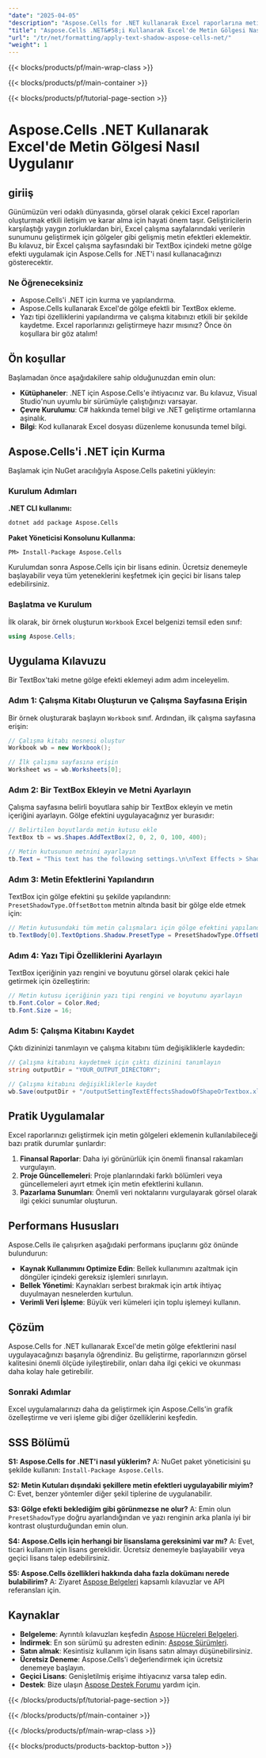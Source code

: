 ```yaml
---
"date": "2025-04-05"
"description": "Aspose.Cells for .NET kullanarak Excel raporlarına metin gölge efektlerinin nasıl ekleneceğini öğrenin. Bu adım adım kılavuz kurulum, yapılandırma ve kod örneklerini kapsar."
"title": "Aspose.Cells .NET&#58;i Kullanarak Excel'de Metin Gölgesi Nasıl Uygulanır Adım Adım Kılavuz"
"url": "/tr/net/formatting/apply-text-shadow-aspose-cells-net/"
"weight": 1
---
```


{{< blocks/products/pf/main-wrap-class >}}

{{< blocks/products/pf/main-container >}}

{{< blocks/products/pf/tutorial-page-section >}}


# Aspose.Cells .NET Kullanarak Excel'de Metin Gölgesi Nasıl Uygulanır

## giriiş
Günümüzün veri odaklı dünyasında, görsel olarak çekici Excel raporları oluşturmak etkili iletişim ve karar alma için hayati önem taşır. Geliştiricilerin karşılaştığı yaygın zorluklardan biri, Excel çalışma sayfalarındaki verilerin sunumunu geliştirmek için gölgeler gibi gelişmiş metin efektleri eklemektir. Bu kılavuz, bir Excel çalışma sayfasındaki bir TextBox içindeki metne gölge efekti uygulamak için Aspose.Cells for .NET'i nasıl kullanacağınızı gösterecektir.

### Ne Öğreneceksiniz
- Aspose.Cells'i .NET için kurma ve yapılandırma.
- Aspose.Cells kullanarak Excel'de gölge efektli bir TextBox ekleme.
- Yazı tipi özelliklerini yapılandırma ve çalışma kitabınızı etkili bir şekilde kaydetme.
Excel raporlarınızı geliştirmeye hazır mısınız? Önce ön koşullara bir göz atalım!

## Ön koşullar
Başlamadan önce aşağıdakilere sahip olduğunuzdan emin olun:

- **Kütüphaneler**: .NET için Aspose.Cells'e ihtiyacınız var. Bu kılavuz, Visual Studio'nun uyumlu bir sürümüyle çalıştığınızı varsayar.
- **Çevre Kurulumu**: C# hakkında temel bilgi ve .NET geliştirme ortamlarına aşinalık.
- **Bilgi**: Kod kullanarak Excel dosyası düzenleme konusunda temel bilgi.

## Aspose.Cells'i .NET için Kurma
Başlamak için NuGet aracılığıyla Aspose.Cells paketini yükleyin:

### Kurulum Adımları
**.NET CLI kullanımı:**
```bash
dotnet add package Aspose.Cells
```

**Paket Yöneticisi Konsolunu Kullanma:**
```shell
PM> Install-Package Aspose.Cells
```

Kurulumdan sonra Aspose.Cells için bir lisans edinin. Ücretsiz denemeyle başlayabilir veya tüm yeteneklerini keşfetmek için geçici bir lisans talep edebilirsiniz.

### Başlatma ve Kurulum
İlk olarak, bir örnek oluşturun `Workbook` Excel belgenizi temsil eden sınıf:
```csharp
using Aspose.Cells;
```

## Uygulama Kılavuzu
Bir TextBox'taki metne gölge efekti eklemeyi adım adım inceleyelim.

### Adım 1: Çalışma Kitabı Oluşturun ve Çalışma Sayfasına Erişin
Bir örnek oluşturarak başlayın `Workbook` sınıf. Ardından, ilk çalışma sayfasına erişin:
```csharp
// Çalışma kitabı nesnesi oluştur
Workbook wb = new Workbook();

// İlk çalışma sayfasına erişin
Worksheet ws = wb.Worksheets[0];
```

### Adım 2: Bir TextBox Ekleyin ve Metni Ayarlayın
Çalışma sayfasına belirli boyutlara sahip bir TextBox ekleyin ve metin içeriğini ayarlayın. Gölge efektini uygulayacağınız yer burasıdır:
```csharp
// Belirtilen boyutlarda metin kutusu ekle
TextBox tb = ws.Shapes.AddTextBox(2, 0, 2, 0, 100, 400);

// Metin kutusunun metnini ayarlayın
tb.Text = "This text has the following settings.\n\nText Effects > Shadow > Offset Bottom";
```

### Adım 3: Metin Efektlerini Yapılandırın
TextBox için gölge efektini şu şekilde yapılandırın: `PresetShadowType.OffsetBottom` metnin altında basit bir gölge elde etmek için:
```csharp
// Metin kutusundaki tüm metin çalışmaları için gölge efektini yapılandırın
tb.TextBody[0].TextOptions.Shadow.PresetType = PresetShadowType.OffsetBottom;
```

### Adım 4: Yazı Tipi Özelliklerini Ayarlayın
TextBox içeriğinin yazı rengini ve boyutunu görsel olarak çekici hale getirmek için özelleştirin:
```csharp
// Metin kutusu içeriğinin yazı tipi rengini ve boyutunu ayarlayın
tb.Font.Color = Color.Red;
tb.Font.Size = 16;
```

### Adım 5: Çalışma Kitabını Kaydet
Çıktı dizininizi tanımlayın ve çalışma kitabını tüm değişikliklerle kaydedin:
```csharp
// Çalışma kitabını kaydetmek için çıktı dizinini tanımlayın
string outputDir = "YOUR_OUTPUT_DIRECTORY";

// Çalışma kitabını değişikliklerle kaydet
wb.Save(outputDir + "/outputSettingTextEffectsShadowOfShapeOrTextbox.xlsx", SaveFormat.Xlsx);
```

## Pratik Uygulamalar
Excel raporlarınızı geliştirmek için metin gölgeleri eklemenin kullanılabileceği bazı pratik durumlar şunlardır:
1. **Finansal Raporlar**: Daha iyi görünürlük için önemli finansal rakamları vurgulayın.
2. **Proje Güncellemeleri**: Proje planlarındaki farklı bölümleri veya güncellemeleri ayırt etmek için metin efektlerini kullanın.
3. **Pazarlama Sunumları**: Önemli veri noktalarını vurgulayarak görsel olarak ilgi çekici sunumlar oluşturun.

## Performans Hususları
Aspose.Cells ile çalışırken aşağıdaki performans ipuçlarını göz önünde bulundurun:
- **Kaynak Kullanımını Optimize Edin**: Bellek kullanımını azaltmak için döngüler içindeki gereksiz işlemleri sınırlayın.
- **Bellek Yönetimi**: Kaynakları serbest bırakmak için artık ihtiyaç duyulmayan nesnelerden kurtulun.
- **Verimli Veri İşleme**: Büyük veri kümeleri için toplu işlemeyi kullanın.

## Çözüm
Aspose.Cells for .NET kullanarak Excel'de metin gölge efektlerini nasıl uygulayacağınızı başarıyla öğrendiniz. Bu geliştirme, raporlarınızın görsel kalitesini önemli ölçüde iyileştirebilir, onları daha ilgi çekici ve okunması daha kolay hale getirebilir.

### Sonraki Adımlar
Excel uygulamalarınızı daha da geliştirmek için Aspose.Cells'in grafik özelleştirme ve veri işleme gibi diğer özelliklerini keşfedin.

## SSS Bölümü
**S1: Aspose.Cells for .NET'i nasıl yüklerim?**
A: NuGet paket yöneticisini şu şekilde kullanın: `Install-Package Aspose.Cells`.

**S2: Metin Kutuları dışındaki şekillere metin efektleri uygulayabilir miyim?**
C: Evet, benzer yöntemler diğer şekil tiplerine de uygulanabilir.

**S3: Gölge efekti beklediğim gibi görünmezse ne olur?**
A: Emin olun `PresetShadowType` doğru ayarlandığından ve yazı renginin arka planla iyi bir kontrast oluşturduğundan emin olun.

**S4: Aspose.Cells için herhangi bir lisanslama gereksinimi var mı?**
A: Evet, ticari kullanım için lisans gereklidir. Ücretsiz denemeyle başlayabilir veya geçici lisans talep edebilirsiniz.

**S5: Aspose.Cells özellikleri hakkında daha fazla dokümanı nerede bulabilirim?**
A: Ziyaret [Aspose Belgeleri](https://reference.aspose.com/cells/net/) kapsamlı kılavuzlar ve API referansları için.

## Kaynaklar
- **Belgeleme**: Ayrıntılı kılavuzları keşfedin [Aspose Hücreleri Belgeleri](https://reference.aspose.com/cells/net/).
- **İndirmek**: En son sürümü şu adresten edinin: [Aspose Sürümleri](https://releases.aspose.com/cells/net/).
- **Satın almak**: Kesintisiz kullanım için lisans satın almayı düşünebilirsiniz.
- **Ücretsiz Deneme**: Aspose.Cells'i değerlendirmek için ücretsiz denemeye başlayın.
- **Geçici Lisans**: Genişletilmiş erişime ihtiyacınız varsa talep edin.
- **Destek**: Bize ulaşın [Aspose Destek Forumu](https://forum.aspose.com/c/cells/9) yardım için.

{{< /blocks/products/pf/tutorial-page-section >}}

{{< /blocks/products/pf/main-container >}}

{{< /blocks/products/pf/main-wrap-class >}}

{{< blocks/products/products-backtop-button >}}